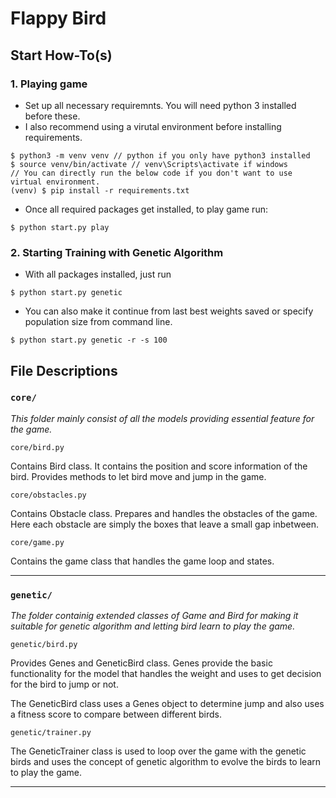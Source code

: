 # Flappy Bird

Start How-To(s)
---

### 1. Playing game

- Set up all necessary requiremnts. You will need python 3 installed before these.
- I also recommend using a virutal environment before installing requirements.
```
$ python3 -m venv venv // python if you only have python3 installed
$ source venv/bin/activate // venv\Scripts\activate if windows
// You can directly run the below code if you don't want to use virtual environment.
(venv) $ pip install -r requirements.txt 
```
- Once all required packages get installed, to play game run:
```
$ python start.py play
```

### 2. Starting Training with Genetic Algorithm
- With all packages installed, just run
```
$ python start.py genetic
```
- You can also make it continue from last best weights saved or specify population size from command line.
```
$ python start.py genetic -r -s 100
```

File Descriptions
---

### `core/`

*This folder mainly consist of all the models providing essential feature for the game.*

`core/bird.py`

Contains Bird class. It contains the position and score information of the bird. Provides
methods to let bird move and jump in the game.

`core/obstacles.py`

Contains Obstacle class. Prepares and handles the obstacles of the game.
Here each obstacle are simply the boxes that leave a small gap inbetween.

`core/game.py`

Contains the game class that handles the game loop and states.

------------------------------------------------------------------------------------

### `genetic/`

*The folder containig extended classes of Game and Bird for making it suitable
for genetic algorithm and letting bird learn to play the game.*

`genetic/bird.py`

Provides Genes and GeneticBird class. Genes provide the basic functionality for
the model that handles the weight and uses to get decision for the bird to jump
or not.

The GeneticBird class uses a Genes object to determine jump and also
uses a fitness score to compare between different birds.

`genetic/trainer.py`

The GeneticTrainer class is used to loop over the game with the genetic birds
and uses the concept of genetic algorithm to evolve the birds to learn to
play the game.

------------------------------------------------------------------------------------
